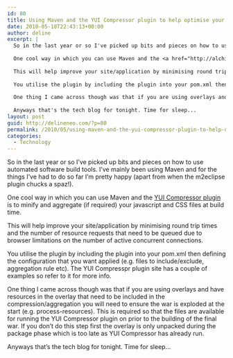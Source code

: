 ```yaml
---
id: 80
title: Using Maven and the YUI Compressor plugin to help optimise your site/application performance
date: 2010-05-18T22:43:13+00:00
author: deline
excerpt: |
  So in the last year or so I've picked up bits and pieces on how to use automated software build tools. I've mainly been using Maven and for the things I've had to do so far I'm pretty happy (apart from when the m2eclipse plugin chucks a spaz!).
  
  One cool way in which you can use Maven and the <a href="http://alchim.sourceforge.net/yuicompressor-maven-plugin/index.html" target="_blank">YUI Compressor plugin</a> is to minify and aggregate (if required) your javascript and CSS files at build time.
  
  This will help improve your site/application by minimising round trip times and the number of resource requests that need to be queued due to browser limitations on the number of active concurrent connections.
  
  You utilise the plugin by including the plugin into your pom.xml then defining the configuration that you want applied (e.g. files to include/exclude, aggregation rule etc). The YUI Compresspr plugin site has a couple of examples so refer to it for more info.
  
  One thing I came across though was that if you are using overlays and have resources in the overlay that need to be included in the compression/aggregation you will need to ensure the war is exploded at the start (e.g. process-resources). This is required so that the files are available for running the YUI Compressor plugin on prior to the building of the final war. If you don't do this step first the overlay is only unpacked during the package phase which is too late as YUI Compressor has already run.
  
  Anyways that's the tech blog for tonight. Time for sleep...
layout: post
guid: http://delineneo.com/?p=80
permalink: /2010/05/using-maven-and-the-yui-compressor-plugin-to-help-optimise-your-siteapplication-performance/
categories:
  - Technology
---
```

So in the last year or so I&#8217;ve picked up bits and pieces on how to use automated software build tools. I&#8217;ve mainly been using Maven and for the things I&#8217;ve had to do so far I&#8217;m pretty happy (apart from when the m2eclipse plugin chucks a spaz!).

One cool way in which you can use Maven and the <a href="http://alchim.sourceforge.net/yuicompressor-maven-plugin/index.html" target="_blank">YUI Compressor plugin</a> is to minify and aggregate (if required) your javascript and CSS files at build time.

This will help improve your site/application by minimising round trip times and the number of resource requests that need to be queued due to browser limitations on the number of active concurrent connections.

You utilise the plugin by including the plugin into your pom.xml then defining the configuration that you want applied (e.g. files to include/exclude, aggregation rule etc). The YUI Compresspr plugin site has a couple of examples so refer to it for more info.

One thing I came across though was that if you are using overlays and have resources in the overlay that need to be included in the compression/aggregation you will need to ensure the war is exploded at the start (e.g. process-resources). This is required so that the files are available for running the YUI Compressor plugin on prior to the building of the final war. If you don&#8217;t do this step first the overlay is only unpacked during the package phase which is too late as YUI Compressor has already run.

Anyways that&#8217;s the tech blog for tonight. Time for sleep&#8230;